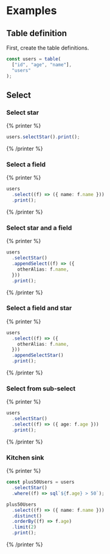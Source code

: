 # Examples

## Table definition

First, create the table definitions.

```ts
const users = table(
  ["id", "age", "name"],
  "users"
);
```

## Select

### Select star

{% printer %}

```ts
users.selectStar().print();
```

{% /printer %}

### Select a field

{% printer %}

```ts
users
  .select((f) => ({ name: f.name }))
  .print();
```

{% /printer %}

### Select star and a field

{% printer %}

```ts
users
  .selectStar()
  .appendSelect((f) => ({
    otherAlias: f.name,
  }))
  .print();
```

{% /printer %}

### Select a field and star

{% printer %}

```ts
users
  .select((f) => ({
    otherAlias: f.name,
  }))
  .appendSelectStar()
  .print();
```

{% /printer %}

### Select from sub-select

{% printer %}

```ts
users
  .selectStar()
  .select((f) => ({ age: f.age }))
  .print();
```

{% /printer %}

### Kitchen sink

{% printer %}

```ts
const plus50Users = users
  .selectStar()
  .where((f) => sql`${f.age} > 50`);

plus50Users
  .select((f) => ({ name: f.name }))
  .distinct()
  .orderBy((f) => f.age)
  .limit(2)
  .print();
```

{% /printer %}
